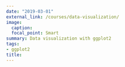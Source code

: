 ```yaml
---
date: "2019-03-01"
external_link: /courses/data-visualization/
image:
  caption: 
  focal_point: Smart
summary: Data visualization with ggplot2
tags:
- ggplot2
title: 
---
```

